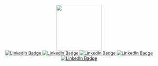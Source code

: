 

<div id="header" align="center">
  <img src="https://media.giphy.com/media/LMt9638dO8dftAjtco/giphy.gif" width="150"/>
</div>



<div id="badges" align="center">
  <a href="https://www.python.org/">
    <img src="https://img.shields.io/badge/Python-blue?style=for-the-badge&logo=python&logoColor=black" alt="LinkedIn Badge"/>
  </a>
  <a href="https://www.djangoproject.com/">
    <img src="https://img.shields.io/badge/Django-gold?style=for-the-badge&logo=django&logoColor=black" alt="LinkedIn Badge"/>
  </a>
  <a href="https://flask.palletsprojects.com/en/2.2.x/">
    <img src="https://img.shields.io/badge/Flask-blue?style=for-the-badge&logo=flask&logoColor=black" alt="LinkedIn Badge"/>
  </a>
  <a href="https://www.postgresql.org/">
    <img src="https://img.shields.io/badge/Postgres-gold?style=for-the-badge&logo=postgresql&logoColor=black" alt="LinkedIn Badge"/>
  </a>
  <a href="https://www.docker.com/">
    <img src="https://img.shields.io/badge/Docker-blue?style=for-the-badge&logo=docker&logoColor=black" alt="LinkedIn Badge"/>
  </a>
</div>












<img src="https://komarev.com/ghpvc/?username=your-github-username&style=flat-square&color=blue" alt=""/>

